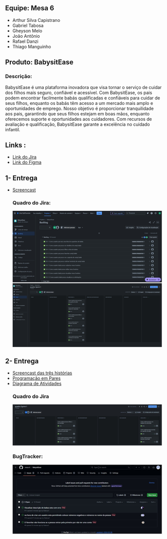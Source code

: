 <html lang="pt-br">
<head>
    <meta charset="UTF-8">
    <meta name="viewport" content="width=device-width, initial-scale=1.0">
    <link rel="stylesheet" href="styles.css">
</head>
<body>
    <div class="team">
        <h2>Equipe: Mesa 6</h2>
        <ul>
            <li>Arthur Silva Capistrano</li>
            <li>Gabriel Tabosa</li>
            <li>Gheyson Melo</li>
            <li>João Antônio</li>
            <li>Rafael Danzi</li>
            <li>Thiago Manguinho</li>
        </ul>
    </div>
    <div>
        <h2>Produto: BabysitEase</h2>
        <h3>Descrição:</h3>
        <p>BabysitEase é uma plataforma inovadora que visa tornar o serviço de cuidar dos filhos mais seguro, confiável e acessível. Com BabysitEase, os pais podem encontrar facilmente babás qualificadas e confiáveis para cuidar de seus filhos, enquanto os babás têm acesso a um mercado mais amplo e oportunidades de emprego. Nosso objetivo é proporcionar tranquilidade aos pais, garantindo que seus filhos estejam em boas mãos, enquanto oferecemos suporte e oportunidades aos cuidadores. Com recursos de avaliação e qualificação, BabysitEase garante a excelência no cuidado infantil.</p>
    </div>
    <div>
        <h2>Links :</h2>
        <ul>
            <li><a href="https://projeto-fds.atlassian.net/jira/software/projects/EW/boards/2">Link do Jira</a></li>
            <li><a href="https://www.figma.com/file/KL098ypwC8jrrPUnRASYJm?type=design">Link do Figma</a></li>
        </ul>
    </div>
    <div>
        <h2>1- Entrega</h2>
        <ul>
            <li><a href="https://www.youtube.com/watch?v=0sU1ZieJ0rc">Screencast</a></li>
            <h3>Quadro do Jira:</h3>
            <img src="prints/Backlog_Primeira-Entrega.jpeg"/>
            <img src="prints/Quadro_Primeira_Entrega.png"/>
        </ul>
    </div> 
    <div>
        <h2>2- Entrega</h2>
        <ul>
            <li><a href="https://www.youtube.com/watch?v=nnYU0FI4NGI">Screencast das três histórias</a></li>
            <li><a href="https://docs.google.com/document/d/1ZeMPv2CfbcyNhzv-Cb_9LR-AF1_GywFmJ9sGfoS8dUs/edit#heading=h.rrfpln9bkodr">Programação em Pares</a></li>
            <li><a href="https://drive.google.com/file/d/1ng_QaCN7MSW4OGo86d2r1XWkFQ5Gw56j/view?usp=sharing">Diagrama de Atividades</a></li>
            <h3>Quadro do Jira</h3>
            <img src="prints/QuadroJira-Entrega-dois.jpeg"/> 
            <h3> BugTracker: </h3>
            <img src="prints/BugTracker-Entrega2.jpeg"/>
        </ul>
    </div>
</body>
</html>
